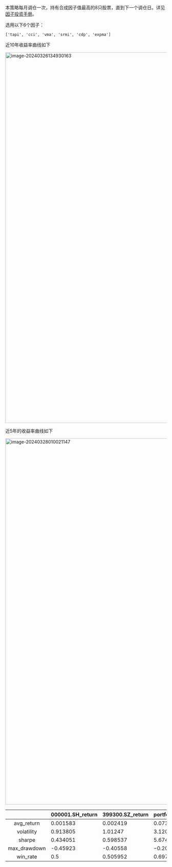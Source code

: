 

本策略每月调仓一次，持有合成因子值最高的8只股票，直到下一个调仓日。详见[因子投资手册](https://zzzzdf.page/static/html/%E5%9B%A0%E5%AD%90%E6%8A%95%E8%B5%84.html)。

选用以下6个因子：

```
['tapi', 'cci', 'vma', 'srmi', 'cdp', 'expma']
```

近10年收益率曲线如下

<img width="1154" alt="image-20240326134930163" src="https://github.com/ultimate233/multifactor-model/assets/156023557/942fd2a8-65ad-4a13-98f0-ed5a34e84f1a">

近5年的收益率曲线如下

<img width="1140" alt="image-20240328010021147" src="https://github.com/ultimate233/multifactor-model/assets/156023557/3c39edc2-4edb-4ba6-9531-36610187aeb1">


|              | 000001.SH_return | 399300.SZ_return | portfolio_return |
| :----------: | ---------------- | ---------------- | ---------------- |
|  avg_return  | 0.001583         | 0.002419         | 0.073308         |
|  volatility  | 0.913805         | 1.01247          | 3.120535         |
|    sharpe    | 0.434051         | 0.598537         | 5.674841         |
| max_drawdown | -0.45923         | -0.40558         | $-0.20853$       |
|   win_rate   | 0.5              | 0.505952         | $0.697531$       |
